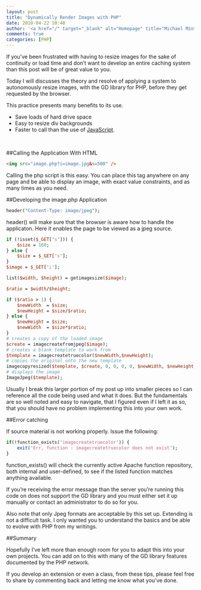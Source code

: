 ```yaml
---
layout: post
title: "Dynamically Render Images with PHP"
date: 2010-04-22 10:48
author: '<a href="/" target="_blank" alt="Homepage" title="Michael Minter">Michael Minter</a>'
comments: true
categories: [PHP]
---
```


If you’ve been frustrated with having to resize images for the sake of continuity or load time and don’t want to develop an entire caching system than this post will be of great value to you.

<!--more-->

Today I will discusses the theory and resolve of applying a system to autonomously resize images, with the GD library for PHP, before they get requested by the browser.

This practice presents many benefits to its use.

* Save loads of hard drive space
* Easy to resize div backgrounds
* Faster to call than the use of [JavaScript](/blog/server-vs-client).

<br style="clear:both;" />

##Calling the Application With HTML

``` html
<img src="image.php?i=image.jpg&s=500" />
```

Calling the php script is this easy. You can place this tag anywhere on any page and be able to display an image, with exact value constraints, and as many times as you need.

##Developing the image.php Application

``` perl
header("Content-Type: image/jpeg");
```

header() will make sure that the browser is aware how to handle the applicaton. Here it enables the page to be viewed as a jpeg source.

``` perl
if (!isset($_GET['s'])) {
    $size = 160;
} else {
    $size = $_GET['s'];
}
$image = $_GET['i'];

list($width, $height) = getimagesize($image);

$ratio = $width/$height;

if ($ratio > 1) {
    $newWidth  = $size;
    $newHeight = $size/$ratio;
} else {
    $newHeight = $size;
    $newWidth  = $size*$ratio;
}
# creates a copy of the loaded image
$create = imagecreatefromjpeg($image);
# creates a blank template to work from
$template = imagecreatetruecolor($newWidth,$newHeight);
# copies the original onto the new template
imagecopyresized($template, $create, 0, 0, 0, 0, $newWidth, $newHeight, $width, $height);
# displays the image
ImageJpeg($template);
```

Usually I break this larger portion of my post up into smaller pieces so I can reference all the code being used and what it does. But the fundamentals are so well noted and easy to navigate, that I figured even if I left it as so, that you should have no problem implementing this into your own work.

##Error catching

If source material is not working properly. Issue the following:

``` perl
if(!function_exists('imagecreatetruecolor')) {
    exit('Err, function : imagecreatetruecolor does not exist');
}
```

function_exists() will check the currently active Apache function repository, both internal and user-defined, to see if the listed function matches anything available.

If you’re receiving the error message than the server you’re running this code on does not support the GD library and you must either set it up manually or contact an administrator to do so for you.

Also note that only Jpeg formats are acceptable by this set up. Extending is not a difficult task. I only wanted you to understand the basics and be able to evolve with PHP from my writings.

##Summary

Hopefully I’ve left more than enough room for you to adapt this into your own projects. You can add on to this with many of the GD library features documented by the PHP network.

If you develop an extension or even a class, from these tips, please feel free to share by commenting back and letting me know what you’ve done.
